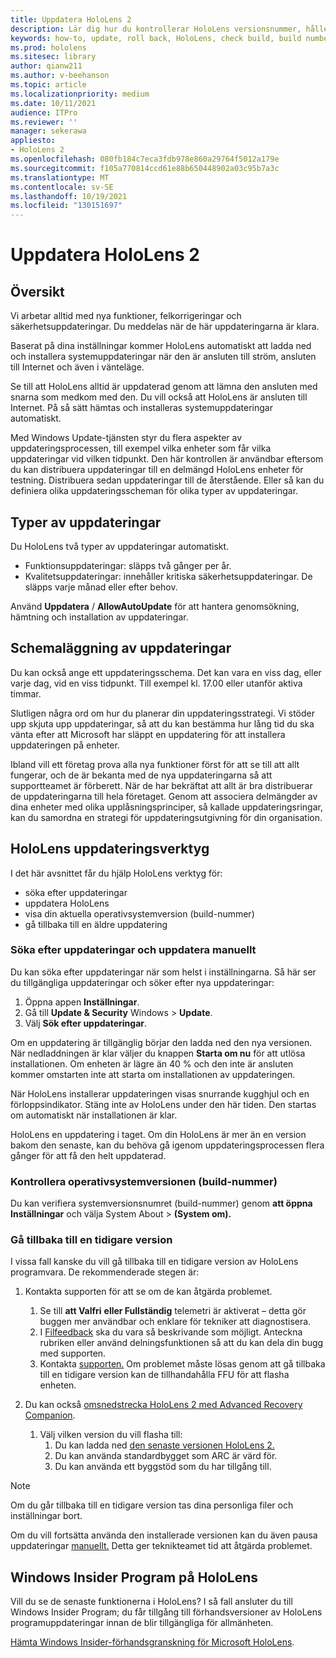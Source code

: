 ```yaml
---
title: Uppdatera HoloLens 2
description: Lär dig hur du kontrollerar HoloLens versionsnummer, håller dig uppdaterad med enhetsuppdateringar, går med i Insiders-programmet och återställa uppdateringar.
keywords: how-to, update, roll back, HoloLens, check build, build number
ms.prod: hololens
ms.sitesec: library
author: qianw211
ms.author: v-beehanson
ms.topic: article
ms.localizationpriority: medium
ms.date: 10/11/2021
audience: ITPro
ms.reviewer: ''
manager: sekerawa
appliesto:
- HoloLens 2
ms.openlocfilehash: 080fb184c7eca3fdb978e860a29764f5012a179e
ms.sourcegitcommit: f105a770814ccd61e88b650448902a03c95b7a3c
ms.translationtype: MT
ms.contentlocale: sv-SE
ms.lasthandoff: 10/19/2021
ms.locfileid: "130151697"
---
```

# <a name="update-hololens-2"></a>Uppdatera HoloLens 2

## <a name="overview"></a>Översikt

Vi arbetar alltid med nya funktioner, felkorrigeringar och säkerhetsuppdateringar. Du meddelas när de här uppdateringarna är klara.

Baserat på dina inställningar kommer HoloLens automatiskt att ladda ned och installera systemuppdateringar när den är ansluten till ström, ansluten till Internet och även i vänteläge.

Se till att HoloLens alltid är uppdaterad genom att lämna den ansluten med snarna som medkom med den. Du vill också att HoloLens är ansluten till Internet. På så sätt hämtas och installeras systemuppdateringar automatiskt. 

Med Windows Update-tjänsten styr du flera aspekter av uppdateringsprocessen, till exempel vilka enheter som får vilka uppdateringar vid vilken tidpunkt. Den här kontrollen är användbar eftersom du kan distribuera uppdateringar till en delmängd HoloLens enheter för testning. Distribuera sedan uppdateringar till de återstående. Eller så kan du definiera olika uppdateringsscheman för olika typer av uppdateringar.

## <a name="types-of-updates"></a>Typer av uppdateringar

Du HoloLens två typer av uppdateringar automatiskt.

- Funktionsuppdateringar: släpps två gånger per år.
- Kvalitetsuppdateringar: innehåller kritiska säkerhetsuppdateringar. De släpps varje månad eller efter behov.

Använd **Uppdatera** / **AllowAutoUpdate** för att hantera genomsökning, hämtning och installation av uppdateringar. 

## <a name="scheduling-updates"></a>Schemaläggning av uppdateringar

Du kan också ange ett uppdateringsschema. Det kan vara en viss dag, eller varje dag, vid en viss tidpunkt. Till exempel kl. 17.00 eller utanför aktiva timmar.

Slutligen några ord om hur du planerar din uppdateringsstrategi. Vi stöder upp skjuta upp uppdateringar, så att du kan bestämma hur lång tid du ska vänta efter att Microsoft har släppt en uppdatering för att installera uppdateringen på enheter.

Ibland vill ett företag prova alla nya funktioner först för att se till att allt fungerar, och de är bekanta med de nya uppdateringarna så att supportteamet är förberett. När de har bekräftat att allt är bra distribuerar de uppdateringarna till hela företaget. Genom att associera delmängder av dina enheter med olika upplåsningsprinciper, så kallade uppdateringsringar, kan du samordna en strategi för uppdateringsutgivning för din organisation.

## <a name="hololens-update-tools"></a>HoloLens uppdateringsverktyg

I det här avsnittet får du hjälp HoloLens verktyg för:

- söka efter uppdateringar
- uppdatera HoloLens
- visa din aktuella operativsystemversion (build-nummer)
- gå tillbaka till en äldre uppdatering

### <a name="check-for-updates-and-manually-update"></a>Söka efter uppdateringar och uppdatera manuellt

Du kan söka efter uppdateringar när som helst i inställningarna.  Så här ser du tillgängliga uppdateringar och söker efter nya uppdateringar:

1. Öppna appen **Inställningar**.
1. Gå till **Update & Security** Windows  >  **Update**.
1. Välj **Sök efter uppdateringar**.

Om en uppdatering är tillgänglig börjar den ladda ned den nya versionen. När nedladdningen är klar väljer du knappen **Starta om nu** för att utlösa installationen. Om enheten är lägre än 40 % och den inte är ansluten kommer omstarten inte att starta om installationen av uppdateringen.

När HoloLens installerar uppdateringen visas snurrande kugghjul och en förloppsindikator. Stäng inte av HoloLens under den här tiden. Den startas om automatiskt när installationen är klar.

HoloLens en uppdatering i taget.  Om din HoloLens är mer än en version bakom den senaste, kan du behöva gå igenom uppdateringsprocessen flera gånger för att få den helt uppdaterad.

### <a name="check-your-operating-system-version-build-number"></a>Kontrollera operativsystemversionen (build-nummer)

Du kan verifiera systemversionsnumret (build-nummer) genom **att öppna Inställningar** och välja System About   >  **(System om).**

### <a name="go-back-to-a-previous-version"></a>Gå tillbaka till en tidigare version

I vissa fall kanske du vill gå tillbaka till en tidigare version av HoloLens programvara. De rekommenderade stegen är:

1. Kontakta supporten för att se om de kan åtgärda problemet.
    1. Se till **att Valfri** **eller Fullständig** telemetri är aktiverat – detta gör buggen mer användbar och enklare för tekniker att diagnostisera.
    1. I [Filfeedback](hololens-feedback.md) ska du vara så beskrivande som möjligt. Anteckna rubriken eller använd delningsfunktionen så att du kan dela din bugg med supporten.
    1. Kontakta [supporten.](https://aka.ms/hlsupport) Om problemet måste lösas genom att gå tillbaka till en tidigare version kan de tillhandahålla FFU för att flasha enheten.

1. Du kan också [omsnedstrecka HoloLens 2 med Advanced Recovery Companion](hololens-recovery.md#clean-reflash-the-device).
    1.  Välj vilken version du vill flasha till: 
        1.  Du kan ladda ned [den senaste versionen HoloLens 2.](https://aka.ms/hololens2download)
        1.  Du kan använda standardbygget som ARC är värd för.
        1.  Du kan använda ett byggstöd som du har tillgång till.

> [!NOTE]
> Om du går tillbaka till en tidigare version tas dina personliga filer och inställningar bort.

Om du vill fortsätta använda den installerade versionen kan du även pausa uppdateringar [manuellt.](hololens-updates.md#pause-updates-via-device) Detta ger teknikteamet tid att åtgärda problemet.

## <a name="windows-insider-program-on-hololens"></a>Windows Insider Program på HoloLens

Vill du se de senaste funktionerna i HoloLens?  I så fall ansluter du till Windows Insider Program; du får tillgång till förhandsversioner av HoloLens programuppdateringar innan de blir tillgängliga för allmänheten.

[Hämta Windows Insider-förhandsgranskning för Microsoft HoloLens](hololens-insider.md).